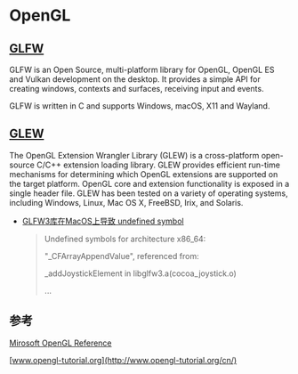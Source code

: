 # OpenGL

## [GLFW](https://www.glfw.org/)

GLFW is an Open Source, multi-platform library for OpenGL, OpenGL ES and Vulkan development on the desktop. It provides
a simple API for creating windows, contexts and surfaces, receiving input and events.

GLFW is written in C and supports Windows, macOS, X11 and Wayland.

## [GLEW](http://glew.sourceforge.net/)

The OpenGL Extension Wrangler Library (GLEW) is a cross-platform open-source C/C++ extension loading library. GLEW
provides efficient run-time mechanisms for determining which OpenGL extensions are supported on the target platform.
OpenGL core and extension functionality is exposed in a single header file. GLEW has been tested on a variety of
operating systems, including Windows, Linux, Mac OS X, FreeBSD, Irix, and Solaris.

* [GLFW3库在MacOS上导致 undefined symbol](https://www.coder.work/article/4061346)

  > Undefined symbols for architecture x86_64:
  >
  > "_CFArrayAppendValue", referenced from:
  >
  > _addJoystickElement in libglfw3.a(cocoa_joystick.o)
  >
  > ...

## 参考

[Mirosoft OpenGL Reference](https://docs.microsoft.com/zh-cn/windows/win32/opengl/opengl-reference)

[www.opengl-tutorial.org](http://www.opengl-tutorial.org/cn/)